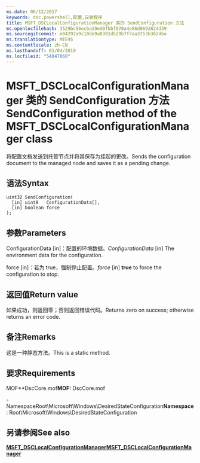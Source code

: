 ```yaml
---
ms.date: 06/12/2017
keywords: dsc,powershell,配置,安装程序
title: MSFT_DSCLocalConfigurationManager 类的 SendConfiguration 方法
ms.openlocfilehash: 3529bc56ecba19ed0fbbf070a4e86d0692824d39
ms.sourcegitcommit: e04292a9c10de9a8391d529b7f7aa3753b362dbe
ms.translationtype: MTE95
ms.contentlocale: zh-CN
ms.lasthandoff: 01/04/2019
ms.locfileid: "54047060"
---
```

# <a name="sendconfiguration-method-of-the-msftdsclocalconfigurationmanager-class"></a><span data-ttu-id="70145-103">MSFT_DSCLocalConfigurationManager 类的 SendConfiguration 方法</span><span class="sxs-lookup"><span data-stu-id="70145-103">SendConfiguration method of the MSFT_DSCLocalConfigurationManager class</span></span>

<span data-ttu-id="70145-104">将配置文档发送到托管节点并将其保存为挂起的更改。</span><span class="sxs-lookup"><span data-stu-id="70145-104">Sends the configuration document to the managed node and saves it as a pending change.</span></span>

## <a name="syntax"></a><span data-ttu-id="70145-105">语法</span><span class="sxs-lookup"><span data-stu-id="70145-105">Syntax</span></span>

```mof
uint32 SendConfiguration(
  [in] uint8   ConfigurationData[],
  [in] boolean force
);
```

## <a name="parameters"></a><span data-ttu-id="70145-106">参数</span><span class="sxs-lookup"><span data-stu-id="70145-106">Parameters</span></span>

<span data-ttu-id="70145-107">ConfigurationData \[in\]：配置的环境数据。</span><span class="sxs-lookup"><span data-stu-id="70145-107">*ConfigurationData* \[in\] The environment data for the configuration.</span></span>

<span data-ttu-id="70145-108">force \[in\]：若为 true，强制停止配置。</span><span class="sxs-lookup"><span data-stu-id="70145-108">*force* \[in\] **true** to force the configuration to stop.</span></span>

## <a name="return-value"></a><span data-ttu-id="70145-109">返回值</span><span class="sxs-lookup"><span data-stu-id="70145-109">Return value</span></span>

<span data-ttu-id="70145-110">如果成功，则返回零；否则返回错误代码。</span><span class="sxs-lookup"><span data-stu-id="70145-110">Returns zero on success; otherwise returns an error code.</span></span>

## <a name="remarks"></a><span data-ttu-id="70145-111">备注</span><span class="sxs-lookup"><span data-stu-id="70145-111">Remarks</span></span>

<span data-ttu-id="70145-112">这是一种静态方法。</span><span class="sxs-lookup"><span data-stu-id="70145-112">This is a static method.</span></span>

## <a name="requirements"></a><span data-ttu-id="70145-113">要求</span><span class="sxs-lookup"><span data-stu-id="70145-113">Requirements</span></span>

<span data-ttu-id="70145-114">MOF\*\*DscCore.mof</span><span class="sxs-lookup"><span data-stu-id="70145-114">**MOF:** DscCore.mof</span></span>

<span data-ttu-id="70145-115">-NamespaceRoot\Microsoft\Windows\DesiredStateConfiguration</span><span class="sxs-lookup"><span data-stu-id="70145-115">**Namespace**: Root\Microsoft\Windows\DesiredStateConfiguration</span></span>

## <a name="see-also"></a><span data-ttu-id="70145-116">另请参阅</span><span class="sxs-lookup"><span data-stu-id="70145-116">See also</span></span>

[<span data-ttu-id="70145-117">**MSFT_DSCLocalConfigurationManager**</span><span class="sxs-lookup"><span data-stu-id="70145-117">**MSFT_DSCLocalConfigurationManager**</span></span>](msft-dsclocalconfigurationmanager.md)